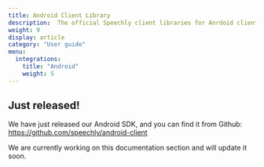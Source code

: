 ```yaml
---
title: Android Client Library
description:  The official Speechly client libraries for Anrdoid clients. 
weight: 9
display: article
category: "User guide"
menu:
  integrations:
    title: "Android"
    weight: 5
---
```


## Just released!

We have just released our Android SDK, and you can find it from Github: https://github.com/speechly/android-client

We are currently working on this documentation section and will update it soon. 
